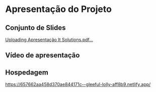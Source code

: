 # Apresentação do Projeto

## Conjunto de Slides

[Uploading Apresentação It Solutions.pdf…]()

## Vídeo de apresentação



## Hospedagem

https://657662aa458d370ae844171c--gleeful-lolly-aff8b9.netlify.app/
